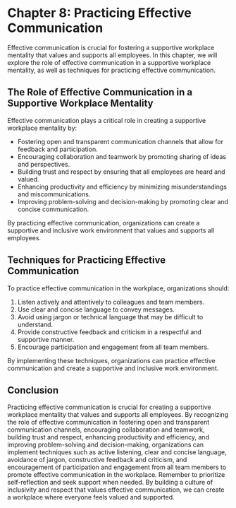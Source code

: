 Chapter 8: Practicing Effective Communication
=============================================

Effective communication is crucial for fostering a supportive workplace mentality that values and supports all employees. In this chapter, we will explore the role of effective communication in a supportive workplace mentality, as well as techniques for practicing effective communication.

The Role of Effective Communication in a Supportive Workplace Mentality
-----------------------------------------------------------------------

Effective communication plays a critical role in creating a supportive workplace mentality by:

* Fostering open and transparent communication channels that allow for feedback and participation.
* Encouraging collaboration and teamwork by promoting sharing of ideas and perspectives.
* Building trust and respect by ensuring that all employees are heard and valued.
* Enhancing productivity and efficiency by minimizing misunderstandings and miscommunications.
* Improving problem-solving and decision-making by promoting clear and concise communication.

By practicing effective communication, organizations can create a supportive and inclusive work environment that values and supports all employees.

Techniques for Practicing Effective Communication
-------------------------------------------------

To practice effective communication in the workplace, organizations should:

1. Listen actively and attentively to colleagues and team members.
2. Use clear and concise language to convey messages.
3. Avoid using jargon or technical language that may be difficult to understand.
4. Provide constructive feedback and criticism in a respectful and supportive manner.
5. Encourage participation and engagement from all team members.

By implementing these techniques, organizations can practice effective communication and create a supportive and inclusive work environment.

Conclusion
----------

Practicing effective communication is crucial for creating a supportive workplace mentality that values and supports all employees. By recognizing the role of effective communication in fostering open and transparent communication channels, encouraging collaboration and teamwork, building trust and respect, enhancing productivity and efficiency, and improving problem-solving and decision-making, organizations can implement techniques such as active listening, clear and concise language, avoidance of jargon, constructive feedback and criticism, and encouragement of participation and engagement from all team members to promote effective communication in the workplace. Remember to prioritize self-reflection and seek support when needed. By building a culture of inclusivity and respect that values effective communication, we can create a workplace where everyone feels valued and supported.
